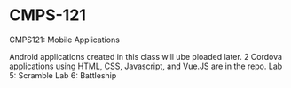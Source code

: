 # CMPS-121
CMPS121: Mobile Applications

Android applications created in this class will ube ploaded later.
2 Cordova applications using HTML, CSS, Javascript, and Vue.JS are in the repo.
Lab 5: Scramble
Lab 6: Battleship
